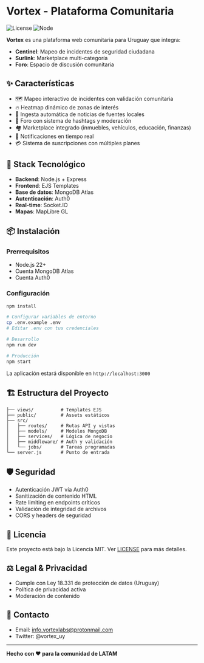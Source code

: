 # Vortex - Plataforma Comunitaria

![License](https://img.shields.io/badge/license-MIT-blue.svg)
![Node](https://img.shields.io/badge/node-22+-green.svg)

**Vortex** es una plataforma web comunitaria para Uruguay que integra:
- **Centinel**: Mapeo de incidentes de seguridad ciudadana
- **Surlink**: Marketplace multi-categoría
- **Foro**: Espacio de discusión comunitaria

## ✨ Características

- 🗺️ Mapeo interactivo de incidentes con validación comunitaria
- 🔥 Heatmap dinámico de zonas de interés
- 📰 Ingesta automática de noticias de fuentes locales
- 💬 Foro con sistema de hashtags y moderación
- 🏘️ Marketplace integrado (inmuebles, vehículos, educación, finanzas)
- 🔔 Notificaciones en tiempo real
- 💳 Sistema de suscripciones con múltiples planes

## 🚀 Stack Tecnológico

- **Backend**: Node.js + Express
- **Frontend**: EJS Templates
- **Base de datos**: MongoDB Atlas
- **Autenticación**: Auth0
- **Real-time**: Socket.IO
- **Mapas**: MapLibre GL

## 📦 Instalación

### Prerrequisitos

- Node.js 22+
- Cuenta MongoDB Atlas
- Cuenta Auth0

### Configuración

```bash
npm install

# Configurar variables de entorno
cp .env.example .env
# Editar .env con tus credenciales

# Desarrollo
npm run dev

# Producción
npm start
```

La aplicación estará disponible en `http://localhost:3000`

## 🏗️ Estructura del Proyecto

```
├── views/          # Templates EJS
├── public/         # Assets estáticos
├── src/
│   ├── routes/     # Rutas API y vistas
│   ├── models/     # Modelos MongoDB
│   ├── services/   # Lógica de negocio
│   ├── middleware/ # Auth y validación
│   └── jobs/       # Tareas programadas
└── server.js       # Punto de entrada
```

## 🛡️ Seguridad

- Autenticación JWT vía Auth0
- Sanitización de contenido HTML
- Rate limiting en endpoints críticos
- Validación de integridad de archivos
- CORS y headers de seguridad

## 📜 Licencia

Este proyecto está bajo la Licencia MIT. Ver [LICENSE](LICENSE) para más detalles.

## ⚖️ Legal & Privacidad

- Cumple con Ley 18.331 de protección de datos (Uruguay)
- Política de privacidad activa
- Moderación de contenido

## 📧 Contacto

- Email: info.vortexlabs@protonmail.com
- Twitter: @vortex_uy

---

**Hecho con ❤️ para la comunidad de LATAM**
